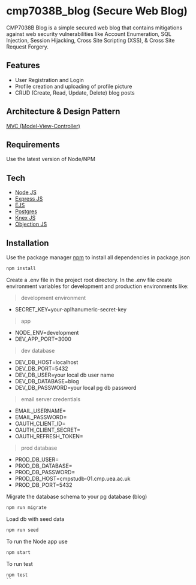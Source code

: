 # cmp7038B_blog (Secure Web Blog)
CMP7038B Blog is a simple secured web blog that contains mitigations against web security vulnerabilities like
Account Enumeration, SQL Injection, Session Hijacking, Cross Site Scripting (XSS), & Cross Site Request Forgery.

## Features
- User Registration and Login
- Profile creation and uploading of profile picture
- CRUD (Create, Read, Update, Delete) blog posts

## Architecture  & Design Pattern
[MVC (Model-View-Controller)](https://www.geeksforgeeks.org/model-view-controllermvc-architecture-for-node-applications/)

## Requirements
Use the latest version of Node/NPM

## Tech
- [Node JS](https://www.nodejs.org)
- [Express JS](https://www.expressjs.com)
- [EJS](https://ejs.co/)
- [Postgres](https://www.postgresql.org/)
- [Knex JS](https://knexjs.org/)
- [Objection JS](https://vincit.github.io/objection.js/)

## Installation
Use the package manager [npm](https://docs.npmjs.com/cli/v9/commands/npm-install) to install all dependencies in package.json

``` bash
npm install
```

Create a .env file in the project root directory. 
In the .env file create environment variables for development and production environments like:

> development environment
- SECRET_KEY=your-aplhanumeric-secret-key

> app
- NODE_ENV=development
- DEV_APP_PORT=3000

> dev database
- DEV_DB_HOST=localhost
- DEV_DB_PORT=5432
- DEV_DB_USER=your local db user name
- DEV_DB_DATABASE=blog
- DEV_DB_PASSWORD=your local pg db password

> email server credentials
- EMAIL_USERNAME=
- EMAIL_PASSWORD=
- OAUTH_CLIENT_ID=
- OAUTH_CLIENT_SECRET=
- OAUTH_REFRESH_TOKEN=


> prod database
- PROD_DB_USER=
- PROD_DB_DATABASE=
- PROD_DB_PASSWORD=
- PROD_DB_HOST=cmpstudb-01.cmp.uea.ac.uk
- PROD_DB_PORT=5432

Migrate the database schema to your pg database (blog)
```bash
npm run migrate
```
Load db with seed data
```bash
npm run seed
```
To run the Node app use
```bash
npm start
```
To run test

```
npm test
``


